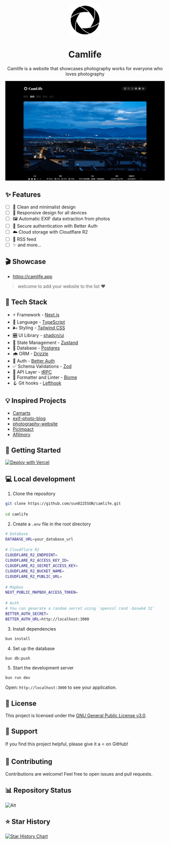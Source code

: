 
<div align="center">
  <img src="./docs/images/logo.png" alt="screenshot" width="100" />
  <h1>Camlife</h1>
  <p>Camlife is a website that showcases photography works for everyone who loves photography</p>
  <img src="./docs/images/preview.png" alt="screenshot" />
</div>

## ✨ Features

- [ ] 🎨 Clean and minimalist design
- [ ] 📱 Responsive design for all devices
- [ ] 🖼️ Automatic EXIF data extraction from photos
- [ ] 🔐 Secure authentication with Better Auth
- [ ] ☁️ Cloud storage with Cloudflare R2
- [ ] 📡 RSS feed
- [ ] ✨ and more...

## 🎬 Showcase

- https://camlife.app

> welcome to add your website to the list ❤️

## 🔨 Tech Stack

- ⚡ Framework - [Next.js](https://nextjs.org)
- 🧩 Language - [TypeScript](https://www.typescriptlang.org)
- 🌬️ Styling - [Tailwind CSS](https://tailwindcss.com)
- 🎛️ UI Library - [shadcn/ui](https://ui.shadcn.com)
- 🐻 State Management - [Zustand](https://zustand-demo.pmnd.rs)
- 🐘 Database - [Postgres](https://www.postgresql.org)
- 🌧️ ORM - [Drizzle](https://orm.drizzle.team)
- 🔑 Auth - [Better Auth](https://www.better-auth.com)
- ✅ Schema Validations - [Zod](https://zod.dev)
- 🔗 API Layer - [tRPC](https://trpc.io)
- 🧹 Formatter and Linter - [Biome](https://biomejs.dev)
- 🪝 Git hooks - [Lefthook](https://lefthook.dev)

## 💡 Inspired Projects

- [Camarts](https://camarts.app)
- [exif-photo-blog](https://github.com/sambecker/exif-photo-blog)
- [photography-website](https://github.com/ECarry/photography-website)
- [PicImpact](https://github.com/besscroft/PicImpact)
- [Afilmory](https://github.com/Afilmory/afilmory)

## 🚀 Getting Started

[![Deploy with Vercel](https://vercel.com/button)](https://vercel.com/new/clone?repository-url=https://github.com/sun0225SUN/camlife)

## 💻  Local development

1. Clone the repository

```bash
git clone https://github.com/sun0225SUN/camlife.git

cd camlife
```

2. Create a `.env` file in the root directory

```bash
# Database
DATABASE_URL=your_database_url

# Cloudflare R2
CLOUDFLARE_R2_ENDPOINT=
CLOUDFLARE_R2_ACCESS_KEY_ID=
CLOUDFLARE_R2_SECRET_ACCESS_KEY=
CLOUDFLARE_R2_BUCKET_NAME=
CLOUDFLARE_R2_PUBLIC_URL=

# Mapbox
NEXT_PUBLIC_MAPBOX_ACCESS_TOKEN=

# Auth
# You can generate a random secret using `openssl rand -base64 32`
BETTER_AUTH_SECRET=
BETTER_AUTH_URL=http://localhost:3000
```

3. Install dependencies

```bash
bun install
```

4. Set up the database

```bash
bun db:push
```

5. Start the development server

```bash
bun run dev
```

Open: `http://localhost:3000` to see your application.

## 📝 License

This project is licensed under the [GNU General Public License v3.0](LICENSE).

## 💖 Support

If you find this project helpful, please give it a ⭐️ on GitHub!

## 🤝 Contributing

Contributions are welcome! Feel free to open issues and pull requests.

## 📊 Repository Status

![Alt](https://repobeats.axiom.co/api/embed/f5bb2ebee60c45f94f913acf667a4500d1f0fbfa.svg "Repobeats analytics image")

## ⭐ Star History

[![Star History Chart](https://api.star-history.com/svg?repos=sun0225SUN/camlife&type=Date)](https://github.com/sun0225SUN/camlife)